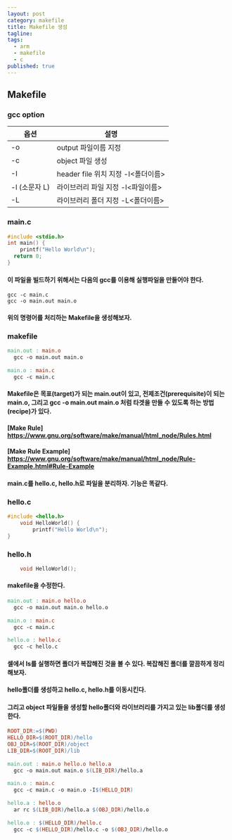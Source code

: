 ```yaml
---
layout: post
category: makefile
title: Makefile 생성
tagline: 
tags:
  - arm
  - makefile
  - c
published: true
---
```


Makefile
-----------

### gcc option

| 옵션          | 설명                               |
| ------------- | ---------------------------------- |
| -o            | output 파일이름 지정               |
| -c            | object 파일 생성                   |
| -I            | header file 위치 지정 -I<폴더이름> |
| -l (소문자 L) | 라이브러리 파일 지정  -l<파일이름> |
| -L            | 라이브러리 폴더 지정 -L<폴더이름>  |

### main.c
~~~c
#include <stdio.h>
int main() {
    printf("Hello World\n");
  return 0;
}
~~~

#### 이 파일을 빌드하기 위해서는 다음의 gcc를 이용해 실행파일을 만들어야 한다.
~~~terminal
gcc -c main.c
gcc -o main.out main.o
~~~

#### 위의 명령어를 처리하는 Makefile을 생성해보자.
### makefile
~~~makefile
main.out : main.o
  gcc -o main.out main.o
   
main.o : main.c
  gcc -c main.c
~~~

#### Makefile은 목표(target)가 되는 main.out이 있고, 전제조건(prerequisite)이 되는 main.o, 그리고 gcc -o main.out main.o 처럼 타겟을 만들 수 있도록 하는 방법(recipe)가 있다.

#### [Make Rule] https://www.gnu.org/software/make/manual/html_node/Rules.html
#### [Make Rule Example] https://www.gnu.org/software/make/manual/html_node/Rule-Example.html#Rule-Example

#### main.c를 hello.c, hello.h로 파일을 분리하자. 기능은 똑같다.
###  hello.c
~~~c
#include <hello.h>
    void HelloWorld() {
        printf("Hello World\n");
}
~~~

###  hello.h
~~~c
    void HelloWorld();
~~~

#### makefile을 수정한다.
~~~makefile
main.out : main.o hello.o
  gcc -o main.out main.o hello.o
 
main.o : main.c
  gcc -c main.c
 
hello.o : hello.c
  gcc -c hello.c
~~~

#### 셀에서 ls를 실행하면 폴더가 복잡해진 것을 볼 수 있다. 복잡해진 폴더를  깔끔하게 정리해보자.
#### hello폴더를 생성하고 hello.c, hello.h를 이동시킨다.
#### 그리고 object 파일들을 생성할 hello폴더와 라이브러리를 가지고 있는 lib폴더를 생성한다. 
~~~makefile
ROOT_DIR:=$(PWD)
HELLO_DIR=$(ROOT_DIR)/hello
OBJ_DIR=$(ROOT_DIR)/object
LIB_DIR=$(ROOT_DIR)/lib
 
main.out : main.o hello.o hello.a
  gcc -o main.out main.o $(LIB_DIR)/hello.a
 
main.o : main.c
  gcc -c main.c -o main.o -I$(HELLO_DIR)
   
hello.a : hello.o
  ar rc $(LIB_DIR)/hello.a $(OBJ_DIR)/hello.o
   
hello.o : $(HELLO_DIR)/hello.c
  gcc -c $(HELLO_DIR)/hello.c -o $(OBJ_DIR)/hello.o
~~~






